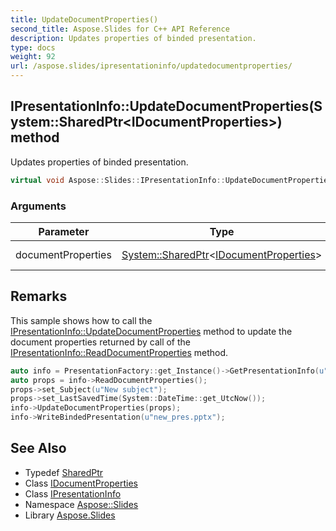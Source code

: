 ```yaml
---
title: UpdateDocumentProperties()
second_title: Aspose.Slides for C++ API Reference
description: Updates properties of binded presentation.
type: docs
weight: 92
url: /aspose.slides/ipresentationinfo/updatedocumentproperties/
---
```

## IPresentationInfo::UpdateDocumentProperties(System::SharedPtr\<IDocumentProperties\>) method


Updates properties of binded presentation.

```cpp
virtual void Aspose::Slides::IPresentationInfo::UpdateDocumentProperties(System::SharedPtr<IDocumentProperties> documentProperties)=0
```


### Arguments

| Parameter | Type | Description |
| --- | --- | --- |
| documentProperties | [System::SharedPtr](../../../system/sharedptr/)\<[IDocumentProperties](../../idocumentproperties/)\> | Document properties [IDocumentProperties](../../idocumentproperties/) |
## Remarks



This sample shows how to call the [IPresentationInfo::UpdateDocumentProperties](./) method to update the document properties returned by call of the [IPresentationInfo::ReadDocumentProperties](../readdocumentproperties/) method. 
```cpp
auto info = PresentationFactory::get_Instance()->GetPresentationInfo(u"pres.pptx");
auto props = info->ReadDocumentProperties();
props->set_Subject(u"New subject");
props->set_LastSavedTime(System::DateTime::get_UtcNow());
info->UpdateDocumentProperties(props);
info->WriteBindedPresentation(u"new_pres.pptx");
```

## See Also

* Typedef [SharedPtr](../../../system/sharedptr/)
* Class [IDocumentProperties](../../idocumentproperties/)
* Class [IPresentationInfo](../)
* Namespace [Aspose::Slides](../../)
* Library [Aspose.Slides](../../../)
